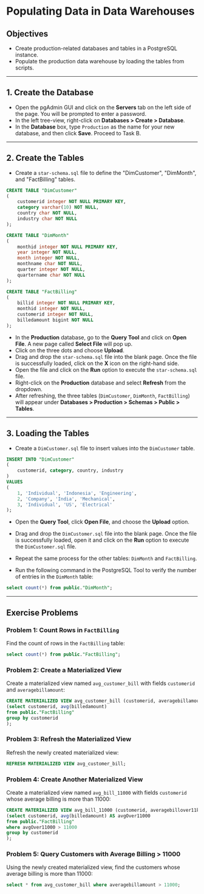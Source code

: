 # Populating Data in Data Warehouses

## Objectives

- Create production-related databases and tables in a PostgreSQL instance.
- Populate the production data warehouse by loading the tables from scripts.

---

## 1. Create the Database

- Open the pgAdmin GUI and click on the **Servers** tab on the left side of the page. You will be prompted to enter a password.
- In the left tree-view, right-click on **Databases > Create > Database**.
- In the **Database** box, type `Production` as the name for your new database, and then click **Save**. Proceed to Task B.

---

## 2. Create the Tables

- Create a `star-schema.sql` file to define the "DimCustomer", "DimMonth", and "FactBilling" tables.

```sql
CREATE TABLE "DimCustomer"
(
    customerid integer NOT NULL PRIMARY KEY,
    category varchar(10) NOT NULL,
    country char NOT NULL,
    industry char NOT NULL
);

CREATE TABLE "DimMonth"
(
    monthid integer NOT NULL PRIMARY KEY,
    year integer NOT NULL,
    month integer NOT NULL,
    monthname char NOT NULL,
    quarter integer NOT NULL,
    quartername char NOT NULL
);

CREATE TABLE "FactBilling"
(
    billid integer NOT NULL PRIMARY KEY,
    monthid integer NOT NULL,
    customerid integer NOT NULL,
    billedamount bigint NOT NULL
);
```

- In the **Production** database, go to the **Query Tool** and click on **Open File**. A new page called **Select File** will pop up.
- Click on the three dots and choose **Upload**.
- Drag and drop the `star-schema.sql` file into the blank page. Once the file is successfully loaded, click on the **X** icon on the right-hand side.
- Open the file and click on the **Run** option to execute the `star-schema.sql` file.
- Right-click on the **Production** database and select **Refresh** from the dropdown.
- After refreshing, the three tables (`DimCustomer`, `DimMonth`, `FactBilling`) will appear under **Databases > Production > Schemas > Public > Tables**.

---

## 3. Loading the Tables

- Create a `DimCustomer.sql` file to insert values into the `DimCustomer` table.

```sql
INSERT INTO "DimCustomer"
(
    customerid, category, country, industry 
)
VALUES
(
    1, 'Individual', 'Indonesia', 'Engineering',
    2, 'Company', 'India', 'Mechanical',
    3, 'Individual', 'US', 'Electrical'
);
```

- Open the **Query Tool**, click **Open File**, and choose the **Upload** option.
- Drag and drop the `DimCustomer.sql` file into the blank page. Once the file is successfully loaded, open it and click on the **Run** option to execute the `DimCustomer.sql` file.
- Repeat the same process for the other tables: `DimMonth` and `FactBilling`.

- Run the following command in the PostgreSQL Tool to verify the number of entries in the `DimMonth` table:

```sql
select count(*) from public."DimMonth";
```

---

## Exercise Problems

### Problem 1: Count Rows in `FactBilling`

Find the count of rows in the `FactBilling` table:

```sql
select count(*) from public."FactBilling";
```

### Problem 2: Create a Materialized View

Create a materialized view named `avg_customer_bill` with fields `customerid` and `averagebillamount`:

```sql
CREATE MATERIALIZED VIEW avg_customer_bill (customerid, averagebillamount) AS
(select customerid, avg(billedamount)
from public."FactBilling"
group by customerid
);
```

### Problem 3: Refresh the Materialized View

Refresh the newly created materialized view:

```sql
REFRESH MATERIALIZED VIEW avg_customer_bill;
```

### Problem 4: Create Another Materialized View

Create a materialized view named `avg_bill_11000` with fields `customerid` whose average billing is more than 11000:

```sql
CREATE MATERIALIZED VIEW avg_bill_11000 (customerid, averagebillover11k) AS
(select customerid, avg(billedamount) AS avgOver11000
from public."FactBilling"
where avgOver11000 > 11000
group by customerid
);
```

### Problem 5: Query Customers with Average Billing > 11000

Using the newly created materialized view, find the customers whose average billing is more than 11000:

```sql
select * from avg_customer_bill where averagebillamount > 11000;
``` 
